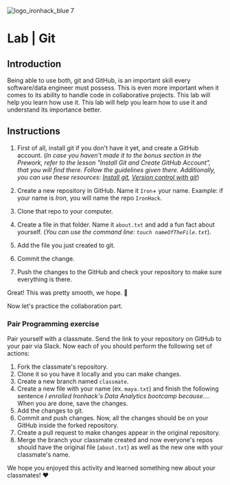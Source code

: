 ![logo_ironhack_blue 7](https://user-images.githubusercontent.com/23629340/40541063-a07a0a8a-601a-11e8-91b5-2f13e4e6b441.png)

# Lab | Git

## Introduction

Being able to use both, git and GitHub, is an important skill every software/data engineer must possess. This is even more important when it comes to its ability to handle code in collaborative projects. This lab will help you learn how use it. This lab will help you learn how to use it and understand its importance better.

## Instructions

1. First of all, install git if you don't have it yet, and create a GitHub account. (_In case you haven't made it to the bonus section in the Prework, refer to the lesson "Install Git and Create GitHub Account", that you will find there. Follow the guidelines given there. Additionally, you can use these resources: [Install git](https://git-scm.com/downloads), [Version control with git](http://swcarpentry.github.io/git-novice/)_)

2. Create a new repository in GitHub. Name it `Iron`+ your name. Example: if your name is _Iron_, you will name the repo `IronHack`.
3. Clone that repo to your computer.
4. Create a file in that folder. Name it `about.txt` and add a fun fact about yourself. (_You can use the command line: `touch nameOfTheFile.txt`_).
5. Add the file you just created to git.
6. Commit the change.
7. Push the changes to the GitHub and check your repository to make sure everything is there.

Great! This was pretty smooth, we hope. :rocket:

Now let's practice the collaboration part.

### Pair Programming exercise

Pair yourself with a classmate. Send the link to your repository on GitHub to your pair via Slack. Now each of you should perform the following set of actions:

1. Fork the classmate's repository.
2. Clone it so you have it locally and you can make changes.
3. Create a new branch named `classmate`.
4. Create a new file with your name (ex. `maya.txt`) and finish the following sentence _I enrolled Ironhack's Data Analytics bootcamp because..._. When you are done, save the changes.
5. Add the changes to git.
6. Commit and push changes. Now, all the changes should be on your GitHub inside the forked repository.
7. Create a pull request to make changes appear in the original repository.
8. Merge the branch your classmate created and now everyone's repos should have the original file (`about.txt`) as well as the new one with your classmate's name.

We hope you enjoyed this activity and learned something new about your classmates! :heart:

